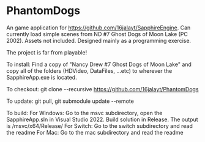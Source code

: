 # PhantomDogs
An game application for https://github.com/16jalayt/SapphireEngine. Can currently load simple scenes from ND #7 Ghost Dogs of Moon Lake (PC 2002). Assets not included. Designed mainly as a programming exercise.

The project is far from playable!

To install: Find a copy of "Nancy Drew #7 Ghost Dogs of Moon Lake" and copy all of the folders (HDVideo, DataFiles, ...etc) to wherever the SapphireApp.exe is located.

To checkout: git clone --recursive https://github.com/16jalayt/PhantomDogs

To update: git pull, git submodule update --remote

To build: 
	For Windows: Go to the msvc subdirectory, open the SapphireApp.sln in Visual Studio 2022. Build solution in Release. The output is /msvc/x64/Release/
	For Switch: Go to the switch subdirectory and read the readme
	For Mac: Go to the mac subdirectory and read the readme